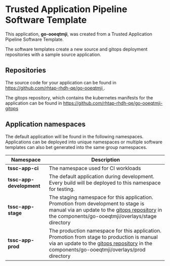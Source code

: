 # Trusted Application Pipeline Software Template

This application, **go-ooeqtmji**, was created from a Trusted Application Pipeline Software Template.

The software templates create a new source and gitops deployment repositories with a sample source application. 

## Repositories

The source code for your application can be found in [https://github.com/rhtap-rhdh-qe/go-ooeqtmji ](https://github.com/rhtap-rhdh-qe/go-ooeqtmji ).
 
The gitops repository, which contains the kubernetes manifests for the application can be found in 
[https://github.com/rhtap-rhdh-qe/go-ooeqtmji-gitops ](https://github.com/rhtap-rhdh-qe/go-ooeqtmji-gitops ) 

## Application namespaces 

The default application will be found in the following namespaces. Applications can be deployed into unique namespaces or multiple software templates can also bet generated into the same group namespaces.  

|  Namespace   |  Description   |  
| -------- | -------- |
| **tssc-app-ci** | The namespace used for CI workloads |
| **tssc-app-development** | The default application during development. Every build will be deployed to this namespace for testing. |
| **tssc-app-stage** | The staging namespace for this application. Promotion from development to stage is manual via an update to the [gitops repository](https://github.com/rhtap-rhdh-qe/go-ooeqtmji-gitops ) in the components/go-ooeqtmji/overlays/stage directory |
| **tssc-app-prod** | The production namespace for this application. Promotion from stage to production is manual via an update to the [gitops repository](https://github.com/rhtap-rhdh-qe/go-ooeqtmji-gitops ) in the components/go-ooeqtmji/overlays/prod directory |